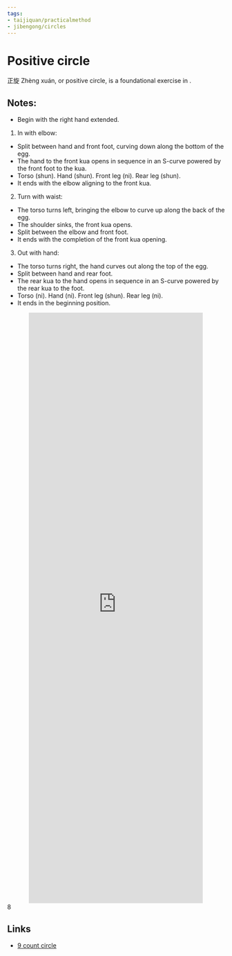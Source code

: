 ```yaml
---
tags:
- taijiquan/practicalmethod
- jibengong/circles
---
```


# Positive circle

正旋 Zhèng xuán, or positive circle, is a foundational exercise in <practicalmethod>.

## Notes:

- Begin with the right hand extended.
1. In with elbow:
  - Split between hand and front foot, curving down along the bottom of the egg.
  - The hand to the front kua opens in sequence in an S-curve powered by the front foot to the kua.
  - Torso (shun). Hand (shun). Front leg (ni). Rear leg (shun).
  - It ends with the elbow aligning to the front kua.
2. Turn with waist:
  - The torso turns left, bringing the elbow to curve up along the back of the egg.
  - The shoulder sinks, the front kua opens.
  - Split between the elbow and front foot.
  - It ends with the completion of the front kua opening.
3. Out with hand:
  - The torso turns right, the hand curves out along the top of the egg.
  - Split between hand and rear foot.
  - The rear kua to the hand opens in sequence in an S-curve powered by the rear kua to the foot.
  - Torso (ni). Hand (ni). Front leg (shun). Rear leg (ni).
  - It ends in the beginning position.
  
<div style="text-align: center;"><iframe width="80%" height="35%" src="https://www.youtube.com/watch?v=CaEo-JPenQ" frameborder="0" allow="accelerometer; autoplay; encrypted-media; gyroscope; picture-in-picture" allowfullscreen></iframe></div>
8

## Links
- [9 count circle](http://practicalmethod.com/2018/09/9-count-circle-online-video-trailer/)
